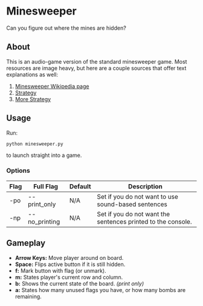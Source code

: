 # Minesweeper

Can you figure out where the mines are hidden?

## About

This is an audio-game version of the standard minesweeper game.
Most resources are image heavy, but here are a couple sources that offer text explanations as well:

1. [Minesweeper Wikipedia page](https://en.wikipedia.org/wiki/Minesweeper_(video_game))
2. [Strategy](http://www.minesweeper.info/wiki/Strategy)
3. [More Strategy](http://computronium.org/minesweeper/index.html)

## Usage

Run:

`python minesweeper.py`

to launch straight into a game.

### Options

Flag | Full Flag | Default | Description
--- | --- | --- | ---
-po | --print_only | N/A | Set if you do not want to use sound-based sentences
-np | --no_printing | N/A | Set if you do not want the sentences printed to the console.

## Gameplay

* **Arrow Keys:** Move player around on board.
* **Space:** Flips active button if it is still hidden.
* **f:** Mark button with flag (or unmark).
* **m:** States player's current row and column.
* **b:** Shows the current state of the board. *(print only)*
* **a:** States how many unused flags you have, or how many bombs are remaining.
